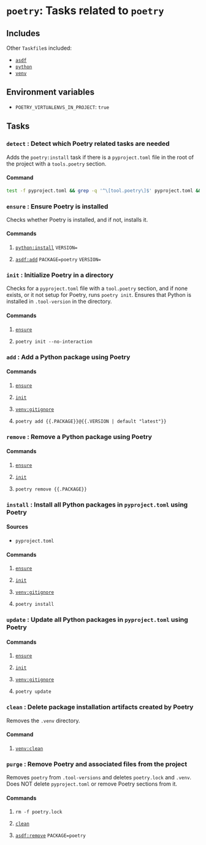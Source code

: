 <!-- Generated from Taskfile. Do not edit. -->

# `poetry`: Tasks related to `poetry`

## Includes

Other `Taskfile`s included:

- [`asdf`](asdf.md)
- [`python`](python.md)
- [`venv`](venv.md)

## Environment variables

- `POETRY_VIRTUALENVS_IN_PROJECT`: `true`

## Tasks

### <a id='detect'>`detect`</a> : Detect which Poetry related tasks are needed

Adds the `poetry:install` task if there is a `pyproject.toml` file in the root
of the project with a `tools.poetry` section.

#### Command

```sh
test -f pyproject.toml && grep -q '^\[tool.poetry\]$' pyproject.toml && echo poetry:install >> .stencila/tasks/detected

```

### <a id='ensure'>`ensure`</a> : Ensure Poetry is installed

Checks whether Poetry is installed, and if not, installs it.

#### Commands

1. [`python:install`](python.md#install) `VERSION=`

2. [`asdf:add`](asdf.md#add) `PACKAGE=poetry` `VERSION=`

### <a id='init'>`init`</a> : Initialize Poetry in a directory

Checks for a `pyproject.toml` file with a `tool.poetry` section, and if none exists, or it not setup
for Poetry, runs `poetry init`.
Ensures that Python is installed in `.tool-version` in the directory.

#### Commands

1. [`ensure`](#ensure)

2. `poetry init --no-interaction`

### <a id='add'>`add`</a> : Add a Python package using Poetry

#### Commands

1. [`ensure`](#ensure)

2. [`init`](#init)

3. [`venv:gitignore`](venv.md#gitignore)

4. `poetry add {{.PACKAGE}}@{{.VERSION | default "latest"}}`

### <a id='remove'>`remove`</a> : Remove a Python package using Poetry

#### Commands

1. [`ensure`](#ensure)

2. [`init`](#init)

3. `poetry remove {{.PACKAGE}}`

### <a id='install'>`install`</a> : Install all Python packages in `pyproject.toml` using Poetry

#### Sources

- `pyproject.toml`

#### Commands

1. [`ensure`](#ensure)

2. [`init`](#init)

3. [`venv:gitignore`](venv.md#gitignore)

4. `poetry install`

### <a id='update'>`update`</a> : Update all Python packages in `pyproject.toml` using Poetry

#### Commands

1. [`ensure`](#ensure)

2. [`init`](#init)

3. [`venv:gitignore`](venv.md#gitignore)

4. `poetry update`

### <a id='clean'>`clean`</a> : Delete package installation artifacts created by Poetry

Removes the `.venv` directory.

#### Command

1. [`venv:clean`](venv.md#clean)

### <a id='purge'>`purge`</a> : Remove Poetry and associated files from the project

Removes `poetry` from `.tool-versions` and deletes `poetry.lock` and `.venv`.
Does NOT delete `pyproject.toml` or remove Poetry sections from it.

#### Commands

1. `rm -f poetry.lock`

2. [`clean`](#clean)

3. [`asdf:remove`](asdf.md#remove) `PACKAGE=poetry`
